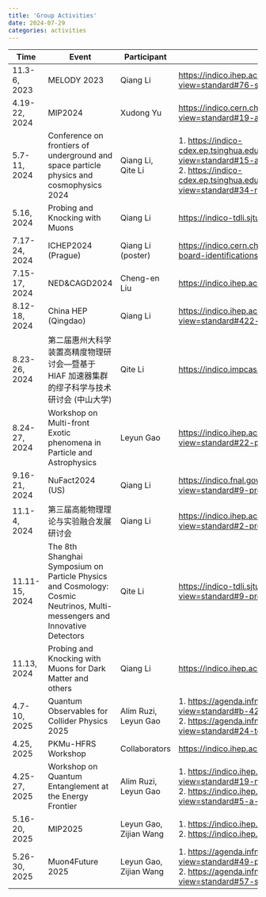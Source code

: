 ```yaml
---
title: 'Group Activities'
date: 2024-07-29
categories: activities
---
```

| Time           | Event                            | Participant       | Information                                     |
| -------------  | -------------------------------- | ----------------- | --------------------------------------          |
| 11.3-6, 2023   | MELODY 2023                      | Qiang Li          | https://indico.ihep.ac.cn/event/20601/timetable/?view=standard#76-spectrometer-design-of-melo |
| 4.19-22, 2024  | MIP2024                          | Xudong Yu         | https://indico.cern.ch/event/1356341/timetable/?view=standard#19-a-proposed-pku-muon-experim |
| 5.7-11, 2024   | Conference on frontiers of underground and space particle physics and cosmophysics 2024 | Qiang Li,<br />Qite Li | 1. https://indico-cdex.ep.tsinghua.edu.cn/event/162/timetable/?view=standard#15-a-proposed-pku-muon-experim<br />2. https://indico-cdex.ep.tsinghua.edu.cn/event/162/timetable/?view=standard#34-rpc |
| 5.16, 2024     | Probing and Knocking with Muons  | Qiang Li          | https://indico-tdli.sjtu.edu.cn/event/2425/     |
| 7.17-24, 2024  | ICHEP2024 (Prague)               | Qiang Li (poster) | https://indico.cern.ch/event/1291157/page/35069-poster-board-identifications |
| 7.15-17, 2024  | NED&CAGD2024                     | Cheng-en Liu      | https://indico.ihep.ac.cn/event/22017/contributions/159414/ |
| 8.12-18, 2024  | China HEP (Qingdao)              | Qiang Li          | https://indico.ihep.ac.cn/event/21331/timetable/?view=standard#422-a-proposed-pku-muon-experi |
| 8.23-26, 2024  | 第二届惠州大科学装置高精度物理研讨会—暨基于 HIAF 加速器集群的缪子科学与技术研讨会 (中山大学) | Qite Li | https://indico.impcas.ac.cn/event/63/contributions/442/ |
| 8.24-27, 2024  | Workshop on Multi-front Exotic phenomena in Particle and Astrophysics | Leyun Gao | https://indico.ihep.ac.cn/event/22411/timetable/?view=standard#22-pku-muon-experiment-for-muo |
| 9.16-21, 2024  | NuFact2024 (US)                  | Qiang Li          | https://indico.fnal.gov/event/63406/timetable/?view=standard#9-probing-and-knocking-with-mu |
| 11.1-4, 2024   | 第三届高能物理理论与实验融合发展研讨会 | Qiang Li | https://indico.ihep.ac.cn/event/23473/timetable/?view=standard#2-probing-and-knocking-with-mu |
| 11.11-15, 2024 | The 8th Shanghai Symposium on Particle Physics and Cosmology: Cosmic Neutrinos, Multi-messengers and Innovative Detectors | Qite Li | https://indico-tdli.sjtu.edu.cn/event/2360/timetable/?view=standard#9-probing-and-knocking-with-mu |
| 11.13, 2024    | Probing and Knocking with Muons for Dark Matter and others | Qiang Li | https://indico.ihep.ac.cn/event/23323/ |
| 4.7-10, 2025   | Quantum Observables for Collider Physics 2025 | Alim Ruzi,<br />Leyun Gao | 1. https://agenda.infn.it/event/44563/timetable/?view=standard#b-42163-drinks-poster-session<br />2. https://agenda.infn.it/event/44563/timetable/?view=standard#24-testing-bell-inequalities-a |
| 4.25, 2025     | PKMu-HFRS Workshop               | Collaborators | https://indico.ihep.ac.cn/event/25468/          |
| 4.25-27, 2025  | Workshop on Quantum Entanglement at the Energy Frontier | Alim Ruzi,<br />Leyun Gao | 1. https://indico.ihep.ac.cn/event/24387/timetable/?view=standard#19-news-from-the-quantum-obser<br />2. https://indico.ihep.ac.cn/event/24387/timetable/?view=standard#5-a-first-test-on-spooky-actio |
| 5.16-20, 2025  | MIP2025                          | Leyun Gao,<br />Zijian Wang | 1. https://indico.ihep.ac.cn/event/24109/abstracts/12426/<br />2. https://indico.ihep.ac.cn/event/24109/abstracts/12563/ |
| 5.26-30, 2025  | Muon4Future 2025                 | Leyun Gao,<br />Zijian Wang | 1. https://agenda.infn.it/event/42349/timetable/?view=standard#49-probing-charged-lepton-flav<br />2. https://agenda.infn.it/event/42349/timetable/?view=standard#57-search-for-light-dark-secto |
